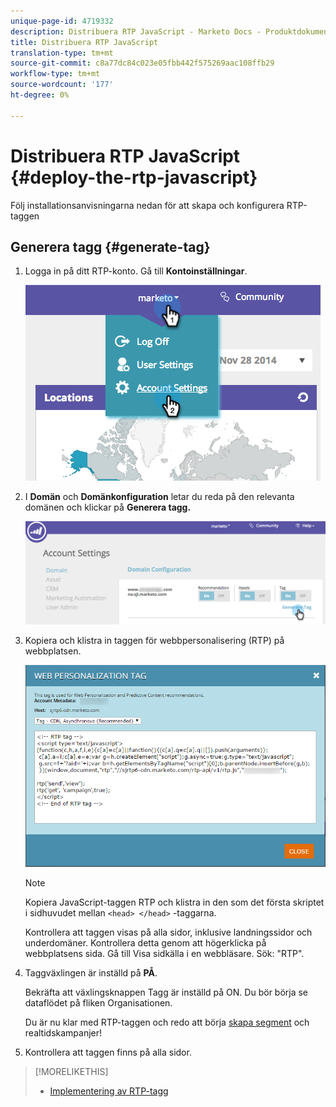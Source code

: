 ```yaml
---
unique-page-id: 4719332
description: Distribuera RTP JavaScript - Marketo Docs - Produktdokumentation
title: Distribuera RTP JavaScript
translation-type: tm+mt
source-git-commit: c8a77dc84c023e05fbb442f575269aac108ffb29
workflow-type: tm+mt
source-wordcount: '177'
ht-degree: 0%

---
```



# Distribuera RTP JavaScript {#deploy-the-rtp-javascript}

Följ installationsanvisningarna nedan för att skapa och konfigurera RTP-taggen

## Generera tagg {#generate-tag}

1. Logga in på ditt RTP-konto. Gå till **Kontoinställningar**.

   ![](assets/image2014-12-1-23-3a3-3a12.png)

1. I **Domän** och **Domänkonfiguration** letar du reda på den relevanta domänen och klickar på **Generera tagg.**

   ![](assets/image2014-12-1-23-3a5-3a35.png)

1. Kopiera och klistra in taggen för webbpersonalisering (RTP) på webbplatsen.

   ![](assets/web-personalization-tag.png)

   >[!NOTE]
   >
   >Kopiera JavaScript-taggen RTP och klistra in den som det första skriptet i sidhuvudet mellan `<head> </head>` -taggarna.

   Kontrollera att taggen visas på alla sidor, inklusive landningssidor och underdomäner. Kontrollera detta genom att högerklicka på webbplatsens sida. Gå till Visa sidkälla i en webbläsare. Sök: &quot;RTP&quot;.

1. Taggväxlingen är inställd på **PÅ**.

   Bekräfta att växlingsknappen Tagg är inställd på ON. Du bör börja se dataflödet på fliken Organisationen.

   Du är nu klar med RTP-taggen och redo att börja [skapa segment](/help/marketo/product-docs/web-personalization/using-web-segments/create-a-basic-web-segment.md) och realtidskampanjer!

1. Kontrollera att taggen finns på alla sidor.

>[!MORELIKETHIS]
>
>* [Implementering av RTP-tagg](http://docs.marketo.com/display/docs/rtp+tag+implementation)

